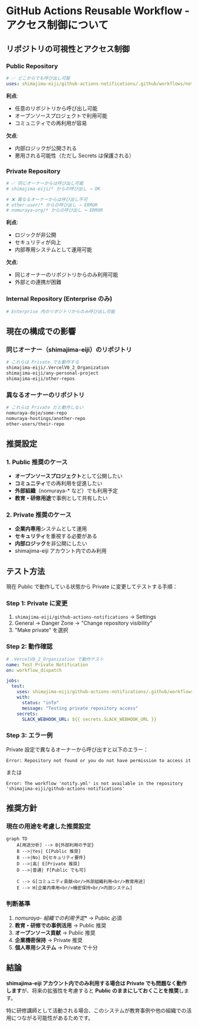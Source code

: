 # GitHub Actions Reusable Workflow - アクセス制御について

## リポジトリの可視性とアクセス制御

### Public Repository
```yaml
# ✅ どこからでも呼び出し可能
uses: shimajima-eiji/github-actions-notifications/.github/workflows/notify.yml@main
```

**利点**:
- 任意のリポジトリから呼び出し可能
- オープンソースプロジェクトで利用可能
- コミュニティでの再利用が容易

**欠点**:
- 内部ロジックが公開される
- 悪用される可能性（ただし Secrets は保護される）

### Private Repository  
```yaml
# ✅ 同じオーナーからは呼び出し可能
# shimajima-eiji/* からの呼び出し → OK

# ❌ 異なるオーナーからは呼び出し不可
# other-user/* からの呼び出し → ERROR
# nomuraya-org/* からの呼び出し → ERROR
```

**利点**:
- ロジックが非公開
- セキュリティが向上
- 内部専用システムとして運用可能

**欠点**:
- 同じオーナーのリポジトリからのみ利用可能
- 外部との連携が困難

### Internal Repository (Enterprise のみ)
```yaml
# Enterprise 内のリポジトリからのみ呼び出し可能
```

## 現在の構成での影響

### 同じオーナー（shimajima-eiji）のリポジトリ
```bash
# これらは Private でも動作する
shimajima-eiji/.VercelV0_2_Organization
shimajima-eiji/any-personal-project
shimajima-eiji/other-repos
```

### 異なるオーナーのリポジトリ
```bash
# これらは Private だと動作しない
nomuraya-dojo/some-repo
nomuraya-hostings/another-repo
other-users/their-repo
```

## 推奨設定

### 1. Public 推奨のケース
- **オープンソースプロジェクト**として公開したい
- **コミュニティ**での再利用を促進したい
- **外部組織**（nomuraya-* など）でも利用予定
- **教育・研修用途**で事例として共有したい

### 2. Private 推奨のケース  
- **企業内専用**システムとして運用
- **セキュリティ**を重視する必要がある
- **内部ロジック**を非公開にしたい
- shimajima-eiji アカウント内でのみ利用

## テスト方法

現在 Public で動作している状態から Private に変更してテストする手順：

### Step 1: Private に変更
1. `shimajima-eiji/github-actions-notifications` → Settings
2. General → Danger Zone → "Change repository visibility"
3. "Make private" を選択

### Step 2: 動作確認
```yaml
# .VercelV0_2_Organization で動作テスト
name: Test Private Notification
on: workflow_dispatch

jobs:
  test:
    uses: shimajima-eiji/github-actions-notifications/.github/workflows/notify.yml@main
    with:
      status: "info"
      message: "Testing private repository access"
    secrets:
      SLACK_WEBHOOK_URL: ${{ secrets.SLACK_WEBHOOK_URL }}
```

### Step 3: エラー例
Private 設定で異なるオーナーから呼び出すと以下のエラー：

```
Error: Repository not found or you do not have permission to access it
```

または

```
Error: The workflow 'notify.yml' is not available in the repository 'shimajima-eiji/github-actions-notifications'
```

## 推奨方針

### 現在の用途を考慮した推奨設定

```mermaid
graph TD
    A[用途分析] --> B{外部利用の予定}
    B -->|Yes| C[Public 推奨]
    B -->|No| D{セキュリティ要件}
    D -->|高| E[Private 推奨]
    D -->|普通| F[Public でも可]
    
    C --> G[コミュニティ貢献<br/>外部組織利用<br/>教育用途]
    E --> H[企業内専用<br/>機密保持<br/>内部システム]
```

### 判断基準

1. **nomuraya-* 組織での利用予定** → Public 必須
2. **教育・研修での事例活用** → Public 推奨  
3. **オープンソース貢献** → Public 推奨
4. **企業機密保持** → Private 推奨
5. **個人専用システム** → Private で十分

## 結論

**shimajima-eiji アカウント内でのみ利用する場合は Private でも問題なく動作します**が、将来の拡張性を考慮すると **Public のままにしておくことを推奨**します。

特に研修講師として活動される場合、このシステムが教育事例や他の組織での活用につながる可能性があるためです。